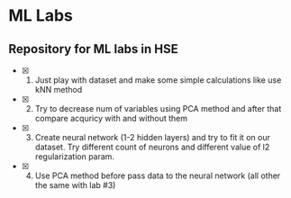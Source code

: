 # ML Labs
## Repository for ML labs in HSE
- [x] 1) Just play with dataset and make some simple calculations like use kNN method
- [x] 2) Try to decrease num of variables using PCA method and after that compare acquricy with and without them
- [x] 3) Create neural network (1-2 hidden layers) and try to fit it on our dataset. Try different count of neurons and different value of l2 regularization param.
- [x] 4) Use PCA method before pass data to the neural network (all other the same with lab #3)
